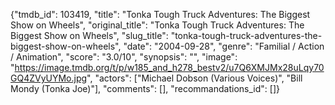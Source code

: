 {"tmdb_id": 103419, "title": "Tonka Tough Truck Adventures: The Biggest Show on Wheels", "original_title": "Tonka Tough Truck Adventures: The Biggest Show on Wheels", "slug_title": "tonka-tough-truck-adventures-the-biggest-show-on-wheels", "date": "2004-09-28", "genre": "Familial / Action / Animation", "score": "3.0/10", "synopsis": "", "image": "https://image.tmdb.org/t/p/w185_and_h278_bestv2/u7Q6XMJMx28uLqy70GQ4ZVyUYMo.jpg", "actors": ["Michael Dobson (Various Voices)", "Bill Mondy (Tonka Joe)"], "comments": [], "recommandations_id": []}